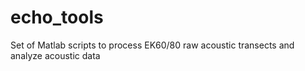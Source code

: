 # echo_tools
Set of Matlab scripts to process EK60/80 raw acoustic transects and analyze acoustic data
